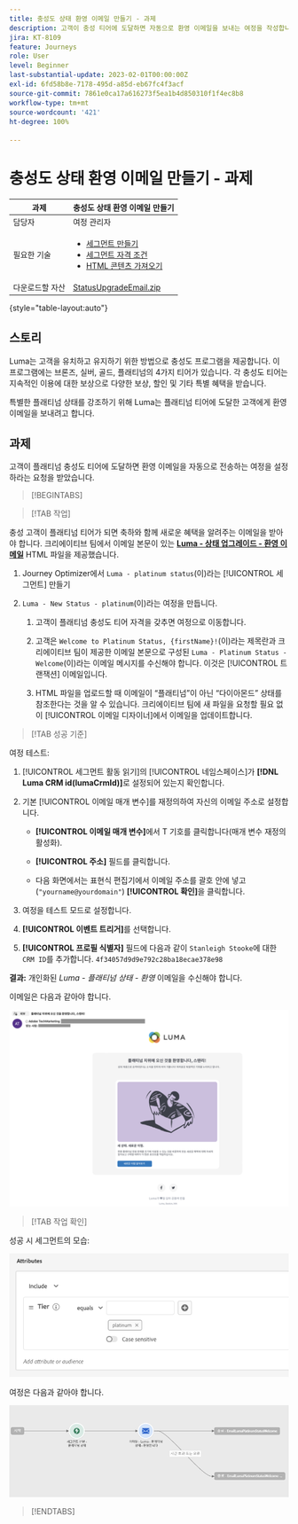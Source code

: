 ```yaml
---
title: 충성도 상태 환영 이메일 만들기 - 과제
description: 고객이 충성 티어에 도달하면 자동으로 환영 이메일을 보내는 여정을 작성합니다.
jira: KT-8109
feature: Journeys
role: User
level: Beginner
last-substantial-update: 2023-02-01T00:00:00Z
exl-id: 6fd58b8e-7178-495d-a85d-eb67fc4f3acf
source-git-commit: 7861e0ca17a616273f5ea1b4d850310f1f4ec8b8
workflow-type: tm+mt
source-wordcount: '421'
ht-degree: 100%

---
```


# 충성도 상태 환영 이메일 만들기 - 과제

| 과제 | 충성도 상태 환영 이메일 만들기 |
|---|---|
| 담당자 | 여정 관리자 |
| 필요한 기술 | <ul><li>[세그먼트 만들기](https://experienceleague.adobe.com/docs/journey-optimizer-learn/tutorials/profiles-segments-subscriptions/create-segments.html?lang=ko)</li> <li>[세그먼트 자격 조건](https://experienceleague.adobe.com/docs/journey-optimizer-learn/tutorials/create-journeys/use-case-read-segment-qualification.html?lang=ko)</li><li>[HTML 콘텐츠 가져오기](https://experienceleague.adobe.com/docs/journey-optimizer-learn/tutorials/email-channel/import-and-author-html-email-content.html?lang=ko)</li></ul> |
| 다운로드할 자산 | [StatusUpgradeEmail.zip](/help/challenges/assets/email-assets/StatusUpgradeEmail.zip) |

{style="table-layout:auto"}

## 스토리

Luma는 고객을 유치하고 유지하기 위한 방법으로 충성도 프로그램을 제공합니다. 이 프로그램에는 브론즈, 실버, 골드, 플래티넘의 4가지 티어가 있습니다. 각 충성도 티어는 지속적인 이용에 대한 보상으로 다양한 보상, 할인 및 기타 특별 혜택을 받습니다.

특별한 플래티넘 상태를 강조하기 위해 Luma는 플래티넘 티어에 도달한 고객에게 환영 이메일을 보내려고 합니다.

## 과제

고객이 플래티넘 충성도 티어에 도달하면 환영 이메일을 자동으로 전송하는 여정을 설정하라는 요청을 받았습니다.

>[!BEGINTABS]

>[!TAB 작업]

충성 고객이 플래티넘 티어가 되면 축하와 함께 새로운 혜택을 알려주는 이메일을 받아야 합니다. 크리에이티브 팀에서 이메일 본문이 있는 **[Luma - 상태 업그레이드 - 환영 이메일](/help/challenges/assets/email-assets/StatusUpgradeEmail.zip)** HTML 파일을 제공했습니다.

1. Journey Optimizer에서 `Luma - platinum status`(이)라는 [!UICONTROL 세그먼트] 만들기

1. `Luma - New Status - platinum`(이)라는 여정을 만듭니다.

   1. 고객이 플래티넘 충성도 티어 자격을 갖추면 여정으로 이동합니다.

   1. 고객은 `Welcome to Platinum Status, {firstName}!`(이)라는 제목란과 크리에이티브 팀이 제공한 이메일 본문으로 구성된 `Luma - Platinum Status - Welcome`(이)라는 이메일 메시지를 수신해야 합니다. 이것은 [!UICONTROL 트랜잭션] 이메일입니다.

   1. HTML 파일을 업로드할 때 이메일이 “플래티넘”이 아닌 “다이아몬드” 상태를 참조한다는 것을 알 수 있습니다. 크리에이티브 팀에 새 파일을 요청할 필요 없이 [!UICONTROL 이메일 디자이너]에서 이메일을 업데이트합니다.

>[!TAB 성공 기준]

여정 테스트:

1. [!UICONTROL 세그먼트 활동 읽기]의 [!UICONTROL 네임스페이스]가 **[!DNL Luma CRM id(lumaCrmId)]**&#x200B;로 설정되어 있는지 확인합니다.

1. 기본 [!UICONTROL 이메일 매개 변수]를 재정의하여 자신의 이메일 주소로 설정합니다.
   * **[!UICONTROL 이메일 매개 변수]**&#x200B;에서 T 기호를 클릭합니다(매개 변수 재정의 활성화).

   * **[!UICONTROL 주소]** 필드를 클릭합니다.

   * 다음 화면에서는 표현식 편집기에서 이메일 주소를 괄호 안에 넣고(`"yourname@yourdomain"`) **[!UICONTROL 확인]**&#x200B;을 클릭합니다.

1. 여정을 테스트 모드로 설정합니다.

1. **[!UICONTROL 이벤트 트리거]**&#x200B;를 선택합니다.

1. **[!UICONTROL 프로필 식별자]** 필드에 다음과 같이 `Stanleigh Stooke`에 대한 `CRM ID`를 추가합니다. `4f34057d9d9e792c28ba18ecae378e98`

**결과:** 개인화된 *Luma - 플래티넘 상태 - 환영* 이메일을 수신해야 합니다.

이메일은 다음과 같아야 합니다.

![Luma - 상태 업그레이드 - 환영 이메일](/help/challenges/assets/status-upgrade-welcome-email.png)

>[!TAB 작업 확인]

성공 시 세그먼트의 모습:

![Luma - 플래티넘 상태 - 세그먼트](/help/challenges/assets/segment-luma-platinum-status.png)

여정은 다음과 같아야 합니다.

![플래티넘-상태-업그레이드-여정](/help/challenges/assets/journey-luma-status-upgrade.png)

>[!ENDTABS]
